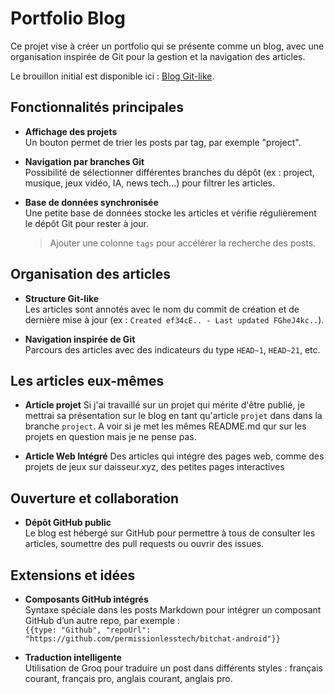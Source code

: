 # Portfolio Blog

Ce projet vise à créer un portfolio qui se présente comme un blog, avec une organisation inspirée de Git pour la gestion et la navigation des articles.

Le brouillon initial est disponible ici : [Blog Git-like](https://github.com/daisseur/blog/blob/61ff6cbfd5aa4d0b13c14a51a7abe54ef69b5f30/README.md).



## Fonctionnalités principales

- **Affichage des projets**  
    Un bouton permet de trier les posts par tag, par exemple "project".

- **Navigation par branches Git**  
    Possibilité de sélectionner différentes branches du dépôt (ex : project, musique, jeux vidéo, IA, news tech...) pour filtrer les articles.

- **Base de données synchronisée**  
    Une petite base de données stocke les articles et vérifie régulièrement le dépôt Git pour rester à jour.  
    > Ajouter une colonne `tags` pour accélérer la recherche des posts.


## Organisation des articles

- **Structure Git-like**  
    Les articles sont annotés avec le nom du commit de création et de dernière mise à jour (ex : `Created ef34cE.. - Last updated FGheJ4kc..`).

- **Navigation inspirée de Git**  
    Parcours des articles avec des indicateurs du type `HEAD~1`, `HEAD~21`, etc.

## Les articles eux-mêmes

- **Article projet**
    Si j'ai travaillé sur un projet qui mérite d'être publié, je mettrai sa présentation sur le blog en tant qu'article `projet` dans dans la branche `project`. A voir si je met les mêmes README.md qur sur les projets en question mais je ne pense pas.

- **Article Web Intégré**
    Des articles qui intégre des pages web, comme des projets de jeux sur daisseur.xyz, des petites pages interactives


## Ouverture et collaboration

- **Dépôt GitHub public**  
    Le blog est hébergé sur GitHub pour permettre à tous de consulter les articles, soumettre des pull requests ou ouvrir des issues.



## Extensions et idées

- **Composants GitHub intégrés**  
    Syntaxe spéciale dans les posts Markdown pour intégrer un composant GitHub d’un autre repo, par exemple :  
    `{{type: "Github", "repoUrl": "https://github.com/permissionlesstech/bitchat-android"}}`

- **Traduction intelligente**  
    Utilisation de Groq pour traduire un post dans différents styles : français courant, français pro, anglais courant, anglais pro.




